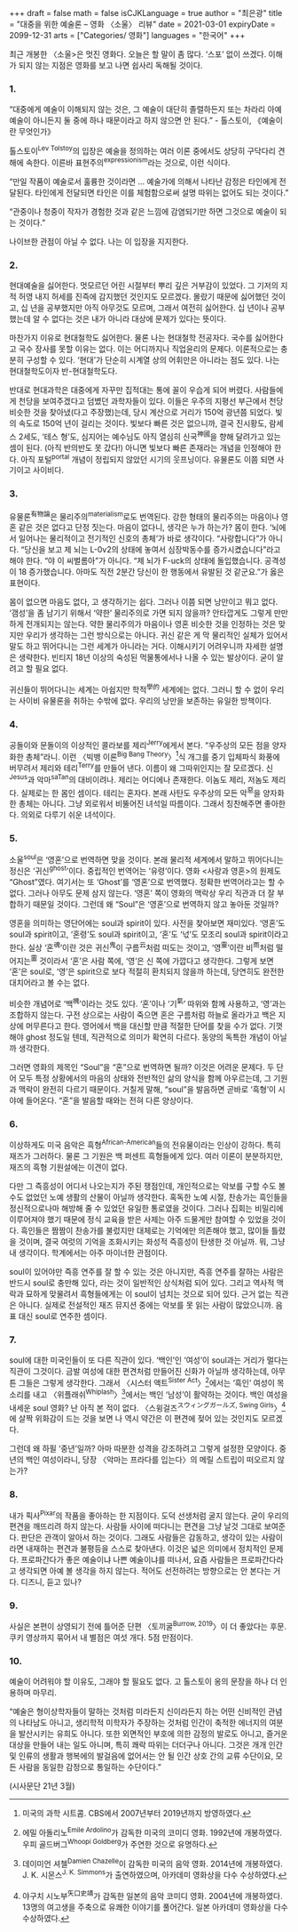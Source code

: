 +++
draft = false
math = false
isCJKLanguage = true
author = "최은광"
title = "대중을 위한 예술론 – 영화 〈소울〉 리뷰"
date = 2021-03-01
expiryDate = 2099-12-31
arts = ["Categories/ 영화"]
languages = "한국어"
+++

최근 개봉한 〈소울>은 멋진 영화다. 오늘은 할 말이 좀 많다. ‘스포’ 없이 쓰겠다. 이해가 되지 않는 지점은 영화를 보고 나면 쉽사리 독해될 것이다.

### 1. 

“대중에게 예술이 이해되지 않는 것은, 그 예술이 대단히 졸렬하든지 또는 차라리 아예 예술이 아니든지 둘 중에 하나 때문이라고 하지 않으면 안 된다.” - 톨스토이, 《예술이란 무엇인가》

톨스토이<sup>Lev Tolstoy</sup>의 입장은 예술을 정의하는 여러 이론 중에서도 상당히 구닥다리 견해에 속한다. 이른바 표현주의<sup>expressionism</sup>라는 것으로, 이런 식이다. 

“만일 작품이 예술로서 훌륭한 것이라면 ... 예술가에 의해서 나타난 감정은 타인에게 전달된다. 타인에게 전달되면 타인은 이를 체험함으로써 설명 따위는 없어도 되는 것이다.” 

“관중이나 청중이 작자가 경험한 것과 같은 느낌에 감염되기만 하면 그것으로 예술이 되는 것이다.” 

나이브한 관점이 아닐 수 없다. 나는 이 입장을 지지한다.

### 2. 

현대예술을 싫어한다. 멋모르던 어린 시절부터 뿌리 깊은 거부감이 있었다. 그 기저의 지적 허영 내지 허세를 진즉에 감지했던 것인지도 모르겠다. 몰랐기 때문에 싫어했던 것이고, 십 년을 공부했지만 아직 아무것도 모르며, 그래서 여전히 싫어한다. 십 년이나 공부했는데 알 수 없다는 것은 내가 아니라 대상에 문제가 있다는 뜻이다. 

마찬가지 이유로 현대철학도 싫어한다. 물론 나는 현대철학 전공자다. 국수를 싫어한다고 국수 장사를 못할 이유는 없다. 이는 어디까지나 직업윤리의 문제다. 이론적으로는 충분히 구성할 수 있다. ‘현대’가 단순히 시계열 상의 어휘만은 아니라는 점도 있다. 나는 현대철학도이자 반-현대철학도다.

반대로 현대과학은 대중에게 자꾸만 집적대는 통에 꼴이 우습게 되어 버렸다. 사람들에게 천당을 보여주겠다고 덤볐던 과학자들이 있다. 이들은 우주의 지평선 부근에서 천당 비슷한 것을 찾아냈(다고 주장했)는데, 당시 계산으로 거리가 150억 광년쯤 되었다. 빛의 속도로 150억 년이 걸리는 것이다. 빛보다 빠른 것은 없으니까, 결국 진시황도, 람세스 2세도, ‘테스 형’도, 심지어는 예수님도 아직 열심히 신국<sup>神國</sup>을 향해 달려가고 있는 셈이 된다. (아직 반의반도 못 갔다!) 아니면 빛보다 빠른 존재라는 개념을 인정해야 한다. 아직 포털<sup>portal</sup> 개념이 정립되지 않았던 시기의 웃프닝이다. 유물론도 이쯤 되면 사기이고 사이비다.

### 3. 

유물론<sup>有物論</sup>은 물리주의<sup>materialism</sup>로도 번역된다. 강한 형태의 물리주의는 마음이나 영혼 같은 것은 없다고 단정 짓는다. 마음이 없다니, 생각은 누가 하는가? 몸이 한다. ‘뇌에서 일어나는 물리적이고 전기적인 신호의 총체’가 바로 생각이다. “사랑합니다”가 아니다. “당신을 보고 제 뇌는 L-0v2의 상태에 놓여서 심장박동수를 증가시켰습니다”라고 해야 한다. “야 이 씨벌롬아”가 아니다. “제 뇌가 F-uck의 상태에 돌입했습니다. 공격성이 18 증가했습니다. 아마도 직전 2분간 당신이 한 행동에서 유발된 것 같군요.”가 옳은 표현이다.

몸이 없으면 마음도 없다, 고 생각하기는 쉽다. 그러나 이쯤 되면 낭만이고 뭐고 없다. ‘갬성’을 좀 남기기 위해서 ‘약한’ 물리주의로 가면 되지 않을까? 안타깝게도 그렇게 만만하게 전개되지는 않는다. 약한 물리주의가 마음이나 영혼 비슷한 것을 인정하는 것은 맞지만 우리가 생각하는 그런 방식으로는 아니다. 귀신 같은 게 막 물리적인 실체가 있어서 말도 하고 뛰어다니는 그런 세계가 아니라는 거다. 이해시키기 어려우니까 자세한 설명은 생략한다. 빈티지 18년 이상의 숙성된 먹물통에서나 나올 수 있는 발상이다. 굳이 알려고 할 필요 없다.

귀신들이 뛰어다니는 세계는 아쉽지만 학적<sup>學的</sup> 세계에는 없다. 그러니 할 수 없이 우리는 사이비 유물론을 취하는 수밖에 없다. 우리의 낭만을 보존하는 유일한 방책이다.

### 4. 

공돌이와 문돌이의 이상적인 콜라보를 제리<sup>Jerry</sup>에게서 본다. “우주상의 모든 점을 양자화한 총체”라니. 이런 〈빅뱅 이론<sup>Big Bang Theory</sup>〉[^1]식 개그를 중기 입체파식 화풍에 버무려서 제리와 테리<sup>Terry</sup>를 만들어 낸다. 이름이 왜 그따위인지는 잘 모르겠다. 신<sup>Jesus</sup>과 악마<sup>saTan</sup>의 대비이려나. 제리는 어디에나 존재한다. 이놈도 제리, 저놈도 제리다. 실제로는 한 몸인 셈이다. 테리는 혼자다. 본래 사탄도 우주상의 모든 악<sup>惡</sup>을 양자화한 총체는 아니다. 그냥 외로워서 비뚤어진 녀석일 따름이다. 그래서 칭찬해주면 좋아한다. 의외로 다루기 쉬운 녀석이다.

[^1]: 미국의 과학 시트콤. CBS에서 2007년부터 2019년까지 방영하였다.

### 5. 

소울<sup>soul</sup>은 ‘영혼’으로 번역하면 맞을 것이다. 본래 물리적 세계에서 말하고 뛰어다니는 정신은 ‘귀신<sup>ghost</sup>’이다. 중립적인 번역어는 ‘유령’이다. 영화 <사랑과 영혼>의 원제도 “Ghost”였다. 여기서는 또 ‘Ghost’를 ‘영혼’으로 번역했다. 정확한 번역어라고는 할 수 없다. 그러나 아무도 문제 삼지 않는다. ‘영혼’ 쪽이 영화의 맥락상 우리 직관과 더 잘 부합하기 때문일 것이다. 그런데 왜 “Soul”은 ‘영혼’으로 번역하지 않고 놓아둔 것일까?

영혼을 의미하는 영단어에는 soul과 spirit이 있다. 사전을 찾아보면 재미있다. ‘영혼’도 soul과 spirit이고, ‘혼령’도 soul과 spirit이고, ‘혼’도 ‘넋’도 모조리 soul과 spirit이라고 한다. 실상 ‘혼<sup>魂</sup>’이란 것은 귀신<sup>鬼</sup>이 구름<sup>云</sup>처럼 떠도는 것이고, ‘영<sup>靈</sup>’이란 비<sup>雨</sup>처럼 떨어지는<sup>霝</sup> 것이라서 ‘혼’은 사람 쪽에, ‘영’은 신 쪽에 가깝다고 생각한다. 그렇게 보면 ‘혼’은 soul로, ‘영’은 spirit으로 보다 적절히 환치되지 않을까 하는데, 당연히도 완전한 대치어라고 볼 수는 없다.

비슷한 개념어로 ‘백<sup>魄</sup>’이라는 것도 있다. ‘혼’이나 ‘기<sup>氣</sup>’ 따위와 함께 사용하고, ‘영’과는 조합하지 않는다. 구전 상으로는 사람이 죽으면 혼은 구름처럼 하늘로 올라가고 백은 지상에 머무른다고 한다. 영어에서 백을 대신할 만큼 적절한 단어를 찾을 수가 없다. 기껏해야 ghost 정도일 텐데, 직관적으로 의미가 확연히 다르다. 동양의 독특한 개념이 아닐까 생각한다.

그러면 영화의 제목인 “Soul”을 “혼”으로 번역하면 될까? 이것은 어려운 문제다. 두 단어 모두 특정 상황에서의 마음의 상태와 전반적인 삶의 양식을 함께 아우르는데, 그 기원과 맥락이 완전히 다르기 때문이다. 거칠게 말해, “soul”을 발음하면 곧바로 ‘흑형’이 시야에 들어온다. “혼”을 발음할 때와는 전혀 다른 양상이다.

### 6. 

이상하게도 미국 음악은 흑형<sup>African-American</sup>들의 전유물이라는 인상이 강하다. 특히 재즈가 그러하다. 물론 그 기원은 백 퍼센트 흑형들에게 있다. 여러 이론이 분분하지만, 재즈의 흑형 기원설에는 이견이 없다. 

다만 그 즉흥성이 어디서 나오는지가 주된 쟁점인데, 개인적으로는 악보를 구할 수도 볼 수도 없었던 노예 생활의 산물이 아닐까 생각한다. 혹독한 노예 시절, 찬송가는 흑인들을 정신적으로나마 해방해 줄 수 있었던 유일한 통로였을 것이다. 그러나 집회는 비밀리에 이루어져야 했기 때문에 정식 교육을 받은 사제는 아주 드물게만 참여할 수 있었을 것이다. 흑인들은 짬짬이 찬송가를 불렀지만 대체로는 기억에만 의존해야 했고, 많이들 틀렸을 것이며, 결국 여럿의 기억을 조화시키는 화성적 즉흥성이 탄생한 것 아닐까. 뭐, 그냥 내 생각이다. 학계에서는 아주 마이너한 관점이다.

soul이 있어야만 즉흥 연주를 잘 할 수 있는 것은 아니지만, 즉흥 연주를 잘하는 사람은 반드시 soul로 충만해 있다, 라는 것이 일반적인 상식처럼 되어 있다. 그리고 역사적 맥락과 묘하게 맞물려서 흑형들에게는 이 soul이 넘치는 것으로 되어 있다. 근거 없는 직관은 아니다. 실제로 전설적인 재즈 뮤지션 중에는 악보를 못 읽는 사람이 많았으니까. 음표 대신 soul로 연주한 셈이다.

### 7. 

soul에 대한 미국인들이 또 다른 직관이 있다. ‘백인’인 ‘여성’이 soul과는 거리가 멀다는 직관이 그것이다. 금발 여성에 대한 편견처럼 만들어진 신화가 아닐까 생각하는데, 아무튼 그들은 그렇게 생각한다. 그래서 〈시스터 액트<sup>Sister Act</sup>〉[^2]에서는 ‘흑인’ 여성이 목소리를 내고 〈위플래쉬<sup>Whiplash</sup>〉[^3]에서는 백인 ‘남성’이 활약하는 것이다. 백인 여성을 내세운 soul 영화? 난 아직 본 적이 없다. 〈스윙걸즈<sup>スウィングガールズ, Swing Girls</sup>〉[^4]에 살짝 위화감이 드는 것을 보면 나 역시 약간은 이 편견에 젖어 있는 것인지도 모르겠다.

그런데 왜 하필 ‘중년’일까? 아마 따분한 성격을 강조하려고 그렇게 설정한 모양이다. 중년의 백인 여성이라니, 당장 〈악마는 프라다를 입는다〉의 메릴 스트립이 떠오르지 않는가?

[^2]: 에밀 아돌리노<sup>Emile Ardolino</sup>가 감독한 미국의 코미디 영화. 1992년에 개봉하였다. 우피 골드버그<sup>Whoopi Goldberg</sup>가 주연한 것으로 유명하다.

[^3]: 데이미언 셔첼<sup>Damien Chazelle</sup>이 감독한 미국의 음악 영화. 2014년에 개봉하였다. J. K. 시몬스<sup>J. K. Simmons</sup>가 출연하였으며, 아카데미 영화상을 다수 수상하였다.

[^4]: 야구치 시노부<sup>矢口史靖</sup>가 감독한 일본의 음악 코미디 영화. 2004년에 개봉하였다. 13명의 여고생을 주축으로 유쾌한 이야기를 풀어간다. 일본 아카데미 영화상을 다수 수상하였다.

### 8. 

내가 픽사<sup>Pixar</sup>의 작품을 좋아하는 한 지점이다. 도덕 선생처럼 굴지 않는다. 굳이 우리의 편견을 깨뜨리려 하지 않는다. 사람들 사이에 떠다니는 편견을 그냥 날것 그대로 보여준다. 판단은 관객이 알아서 하는 것이다. 그래도 사람들은 감동하고, 생각이 있는 사람이라면 내재하는 편견과 불평등을 스스로 찾아낸다. 이것은 넓은 의미에서 정치적인 문제다. 프로파간다가 좋은 예술이냐 나쁜 예술이냐를 떠나서, 요즘 사람들은 프로파간다라고 생각되면 아예 볼 생각을 하지 않는다. 적어도 선전하려는 방향으로는 안 본다는 거다. 디즈니, 듣고 있나?

### 9. 

사실은 본편이 상영되기 전에 틀어준 단편 〈토끼굴<sup>Burrow, 2019</sup>〉이 더 좋았다는 후문. 쿠키 영상까지 묶어서 내 별점은 여섯 개다. 5점 만점이다. 

### 10. 

예술이 어려워야 할 이유도, 그래야 할 필요도 없다. 고 톨스토이 옹의 문장을 하나 더 인용하며 마무리.

“예술은 형이상학자들이 말하는 것처럼 미라든지 신이라든지 하는 어떤 신비적인 관념의 나타남도 아니고, 생리학적 미학자가 주장하는 것처럼 인간이 축적한 에너지의 여분을 발산시키는 유희도 아니다. 또한 외면적인 부호에 의한 감정의 발로도 아니고, 즐거운 대상을 만들어 내는 일도 아니며, 특히 쾌락 따위는 더더구나 아니다. 그것은 개개 인간 및 인류의 생활과 행복에의 발걸음에 없어서는 안 될 인간 상호 간의 교류 수단이요, 모든 사람을 동일한 감정으로 통일하는 수단이다.”

(시사문단 21년 3월)